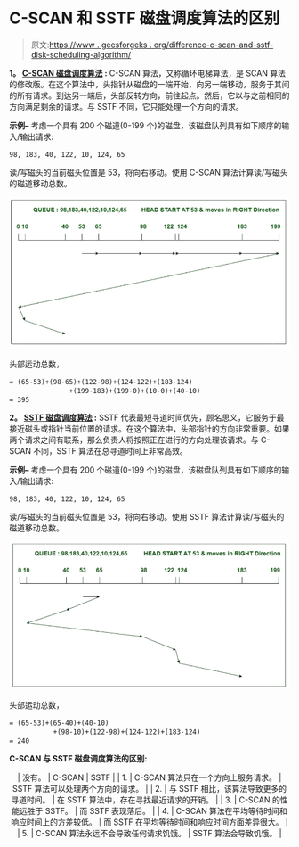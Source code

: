 # C-SCAN 和 SSTF 磁盘调度算法的区别

> 原文:[https://www . geesforgeks . org/difference-c-scan-and-sstf-disk-scheduling-algorithm/](https://www.geeksforgeeks.org/difference-between-c-scan-and-sstf-disk-scheduling-algorithm/)

**1。 [C-SCAN 磁盘调度算法](https://www.geeksforgeeks.org/c-scan-disk-scheduling-algorithm/) :**
C-SCAN 算法，又称循环电梯算法，是 SCAN 算法的修改版。在这个算法中，头指针从磁盘的一端开始，向另一端移动，服务于其间的所有请求。到达另一端后，头部反转方向，前往起点。然后，它以与之前相同的方向满足剩余的请求。与 SSTF 不同，它只能处理一个方向的请求。

**示例–**
考虑一个具有 200 个磁道(0-199 个)的磁盘，该磁盘队列具有如下顺序的输入/输出请求:

```
98, 183, 40, 122, 10, 124, 65 
```

读/写磁头的当前磁头位置是 53，将向右移动。使用 C-SCAN 算法计算读/写磁头的磁道移动总数。

![](img/f4312f251bb8f21c2ef7d40ae152335f.png)

头部运动总数，

```
= (65-53)+(98-65)+(122-98)+(124-122)+(183-124)
               +(199-183)+(199-0)+(10-0)+(40-10)
= 395 
```

**2。 [SSTF 磁盘调度算法](https://www.geeksforgeeks.org/program-for-sstf-disk-scheduling-algorithm/) :**
SSTF 代表最短寻道时间优先，顾名思义，它服务于最接近磁头或指针当前位置的请求。在这个算法中，头部指针的方向非常重要。如果两个请求之间有联系，那么负责人将按照正在进行的方向处理该请求。与 C-SCAN 不同，SSTF 算法在总寻道时间上非常高效。

**示例–**
考虑一个具有 200 个磁道(0-199 个)的磁盘，该磁盘队列具有如下顺序的输入/输出请求:

```
98, 183, 40, 122, 10, 124, 65 
```

读/写磁头的当前磁头位置是 53，将向右移动。使用 SSTF 算法计算读/写磁头的磁道移动总数。

![](img/f22bfd5d25806a342051b663695afa48.png)

头部运动总数，

```
= (65-53)+(65-40)+(40-10)
           +(98-10)+(122-98)+(124-122)+(183-124)
= 240 
```

**C-SCAN 与 SSTF 磁盘调度算法的区别:**

<center>

| 没有。 | C-SCAN | SSTF |
| 1. | C-SCAN 算法只在一个方向上服务请求。 | SSTF 算法可以处理两个方向的请求。 |
| 2. | 与 SSTF 相比，该算法导致更多的寻道时间。 | 在 SSTF 算法中，存在寻找最近请求的开销。 |
| 3. | C-SCAN 的性能远胜于 SSTF。 | 而 SSTF 表现落后。 |
| 4. | C-SCAN 算法在平均等待时间和响应时间上的方差较低。 | 而 SSTF 在平均等待时间和响应时间方面差异很大。 |
| 5. | C-SCAN 算法永远不会导致任何请求饥饿。 | SSTF 算法会导致饥饿。 |

</center>